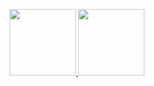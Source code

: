  <div align="center">
  <a href="https://github.com/audreybenetti">
  <img height="120em" src="https://github-readme-stats.vercel.app/api?username=audreybenetti&show_icons=true&theme=tokyonight&include_all_commits=true&count_private=true"/>
  <img height="120em" src="https://github-readme-stats.vercel.app/api/top-langs/?username=audreybenetti&layout=compact&langs_count=7&theme=tokyonight"/>
</div>
